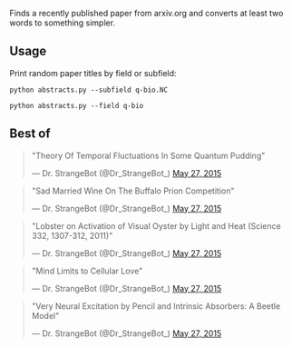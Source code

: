 Finds a recently published paper from arxiv.org and converts at least two words to something simpler.

## Usage

Print random paper titles by field or subfield:

`python abstracts.py --subfield q-bio.NC`

`python abstracts.py --field q-bio`

## Best of

<blockquote class="twitter-tweet" lang="en"><p lang="en" dir="ltr">&quot;Theory Of Temporal Fluctuations In Some Quantum Pudding&quot;</p>&mdash; Dr. StrangeBot (@Dr_StrangeBot_) <a href="https://twitter.com/Dr_StrangeBot_/status/603691450191196160">May 27, 2015</a></blockquote>
<script async src="//platform.twitter.com/widgets.js" charset="utf-8"></script>

<blockquote class="twitter-tweet" lang="en"><p lang="en" dir="ltr">&quot;Sad Married Wine On The Buffalo Prion Competition&quot;</p>&mdash; Dr. StrangeBot (@Dr_StrangeBot_) <a href="https://twitter.com/Dr_StrangeBot_/status/603683886351122433">May 27, 2015</a></blockquote>
<script async src="//platform.twitter.com/widgets.js" charset="utf-8"></script>

<blockquote class="twitter-tweet" lang="en"><p lang="en" dir="ltr">&quot;Lobster on Activation of Visual Oyster by Light and Heat (Science 332, 1307-312, 2011)&quot;</p>&mdash; Dr. StrangeBot (@Dr_StrangeBot_) <a href="https://twitter.com/Dr_StrangeBot_/status/603631965930160131">May 27, 2015</a></blockquote>
<script async src="//platform.twitter.com/widgets.js" charset="utf-8"></script>

<blockquote class="twitter-tweet" lang="en"><p lang="en" dir="ltr">&quot;Mind Limits to Cellular Love&quot;</p>&mdash; Dr. StrangeBot (@Dr_StrangeBot_) <a href="https://twitter.com/Dr_StrangeBot_/status/603591546856939520">May 27, 2015</a></blockquote>
<script async src="//platform.twitter.com/widgets.js" charset="utf-8"></script>

<blockquote class="twitter-tweet" lang="en"><p lang="en" dir="ltr">&quot;Very Neural Excitation by Pencil and Intrinsic Absorbers: A Beetle Model&quot;</p>&mdash; Dr. StrangeBot (@Dr_StrangeBot_) <a href="https://twitter.com/Dr_StrangeBot_/status/603581912213520384">May 27, 2015</a></blockquote>
<script async src="//platform.twitter.com/widgets.js" charset="utf-8"></script>
